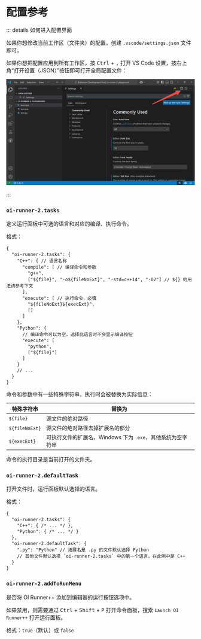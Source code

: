 # 配置参考

::: details 如何进入配置界面

如果你想修改当前工作区（文件夹）的配置，创建 `.vscode/settings.json` 文件即可。

如果你想把配置应用到所有工作区，按 <kbd>Ctrl</kbd> + <kbd>,</kbd> 打开 VS Code 设置，按右上角“打开设置（JSON）”按钮即可打开全局配置文件：

![](/assets/guide/settings.png)

:::

### `oi-runner-2.tasks`

定义运行面板中可选的语言和对应的编译、执行命令。

格式：

```jsonc
{
  "oi-runner-2.tasks": {
    "C++": { // 语言名称
      "compile": [ // 编译命令和参数
        "g++",
        ["${file}", "-o${fileNoExt}", "-std=c++14", "-O2"] // ${} 的用法请参考下文
      ],
      "execute": [ // 执行命令，必填
        "${fileNoExt}${execExt}",
        []
      ]
    },
    "Python": {
      // 编译命令可以为空，选择此语言时不会显示编译按钮
      "execute": [
        "python",
        ["${file}"]
      ]
    }
    // ...
  }
}
```

命令和参数中有一些特殊字符串，执行时会被替换为实际信息：

| 特殊字符串 | 替换为 |
| --- | --- |
| `${file}` | 源文件的绝对路径 |
| `${fileNoExt}` | 源文件的绝对路径去掉扩展名的部分 |
| `${execExt}` | 可执行文件的扩展名，Windows 下为 `.exe`，其他系统为空字符串 |

命令的执行目录是当前打开的文件夹。

### `oi-runner-2.defaultTask`

打开文件时，运行面板默认选择的语言。

格式：

```jsonc
{
  "oi-runner-2.tasks": {
    "C++": { /* ... */ },
    "Python": { /* ... */ }
  },
  "oi-runner-2.defaultTask": {
    ".py": "Python" // 拓展名是 .py 的文件默认选择 Python
    // 其他文件默认选择 `oi-runner-2.tasks` 中的第一个语言，在此例中是 C++
  }
}
```

### `oi-runner-2.addToRunMenu`

是否将 OI Runner++ 添加到编辑器的运行按钮选项中。

如果禁用，则需要通过 <kbd>Ctrl</kbd> + <kbd>Shift</kbd> + <kbd>P</kbd> 打开命令面板，搜索 `Launch OI Runner++` 打开运行面板。

格式：`true`（默认）或 `false`
